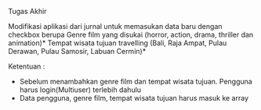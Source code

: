 Tugas Akhir

Modifikasi aplikasi dari jurnal untuk memasukan data baru dengan checkbox berupa 
Genre film yang disukai (horror, action, drama, thriller dan animation)*
Tempat wisata tujuan travelling (Bali, Raja Ampat, Pulau Derawan, Pulau Samosir, Labuan Cermin)*

Ketentuan :
* Sebelum menambahkan genre film dan tempat wisata tujuan. Pengguna harus login(Multiuser) terlebih dahulu
* Data pengguna, genre film, tempat wisata tujuan harus masuk ke array

